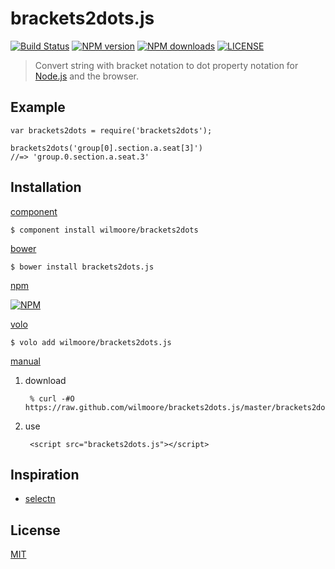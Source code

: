 # brackets2dots.js

[![Build Status](http://img.shields.io/travis/wilmoore/brackets2dots.js.svg)](https://travis-ci.org/wilmoore/brackets2dots.js) [![NPM version](http://img.shields.io/npm/v/brackets2dots.svg)](https://www.npmjs.org/package/brackets2dots) [![NPM downloads](http://img.shields.io/npm/dm/brackets2dots.svg)](https://www.npmjs.org/package/brackets2dots) [![LICENSE](http://img.shields.io/npm/l/brackets2dots.svg)](license)

> Convert string with bracket notation to dot property notation for [Node.js][] and the browser.

## Example

    var brackets2dots = require('brackets2dots');

    brackets2dots('group[0].section.a.seat[3]')
    //=> 'group.0.section.a.seat.3'

## Installation

[component](http://component.io/wilmoore/brackets2dots)

    $ component install wilmoore/brackets2dots

[bower](http://sindresorhus.com/bower-components/)

    $ bower install brackets2dots.js

[npm](https://npmjs.org/package/brackets2dots)

[![NPM](https://nodei.co/npm/brackets2dots.png?downloads=true)](https://nodei.co/npm/brackets2dots/)

[volo](http://volojs.org)

    $ volo add wilmoore/brackets2dots.js

[manual][]

1. download

        % curl -#O https://raw.github.com/wilmoore/brackets2dots.js/master/brackets2dots.js

2. use

        <script src="brackets2dots.js"></script>

## Inspiration

- [selectn][]

## License

  [MIT](license)

[selectn]:  https://github.com/wilmoore/selectn
[Node.js]:  http://nodejs.org
[manual]:   http://yuiblog.com/blog/2006/06/01/global-domination/

